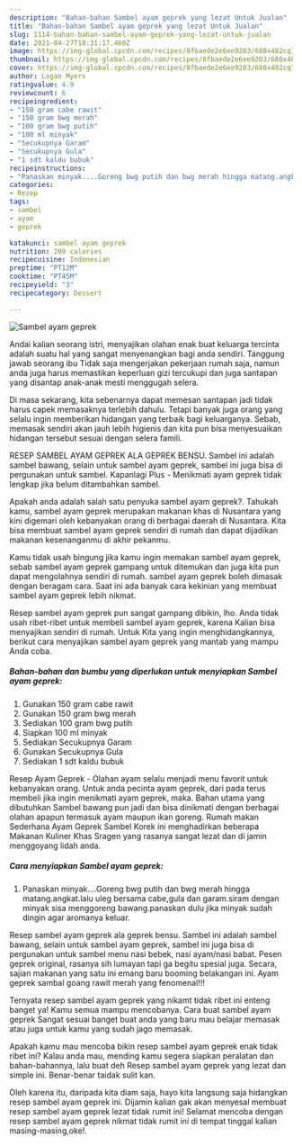 ```yaml
---
description: "Bahan-bahan Sambel ayam geprek yang lezat Untuk Jualan"
title: "Bahan-bahan Sambel ayam geprek yang lezat Untuk Jualan"
slug: 1114-bahan-bahan-sambel-ayam-geprek-yang-lezat-untuk-jualan
date: 2021-04-27T18:31:17.460Z
image: https://img-global.cpcdn.com/recipes/8fbaede2e6ee9203/680x482cq70/sambel-ayam-geprek-foto-resep-utama.jpg
thumbnail: https://img-global.cpcdn.com/recipes/8fbaede2e6ee9203/680x482cq70/sambel-ayam-geprek-foto-resep-utama.jpg
cover: https://img-global.cpcdn.com/recipes/8fbaede2e6ee9203/680x482cq70/sambel-ayam-geprek-foto-resep-utama.jpg
author: Logan Myers
ratingvalue: 4.9
reviewcount: 6
recipeingredient:
- "150 gram cabe rawit"
- "150 gram bwg merah"
- "100 gram bwg putih"
- "100 ml minyak"
- "Secukupnya Garam"
- "Secukupnya Gula"
- "1 sdt kaldu bubuk"
recipeinstructions:
- "Panaskan minyak....Goreng bwg putih dan bwg merah hingga matang.angkat.lalu uleg bersama cabe,gula dan garam.siram dengan minyak sisa menggoreng bawang.panaskan dulu jika minyak sudah dingin agar aromanya keluar."
categories:
- Resep
tags:
- sambel
- ayam
- geprek

katakunci: sambel ayam geprek 
nutrition: 209 calories
recipecuisine: Indonesian
preptime: "PT12M"
cooktime: "PT45M"
recipeyield: "3"
recipecategory: Dessert

---
```



![Sambel ayam geprek](https://img-global.cpcdn.com/recipes/8fbaede2e6ee9203/680x482cq70/sambel-ayam-geprek-foto-resep-utama.jpg)

Andai kalian seorang istri, menyajikan olahan enak buat keluarga tercinta adalah suatu hal yang sangat menyenangkan bagi anda sendiri. Tanggung jawab seorang ibu Tidak saja mengerjakan pekerjaan rumah saja, namun anda juga harus memastikan keperluan gizi tercukupi dan juga santapan yang disantap anak-anak mesti menggugah selera.

Di masa  sekarang, kita sebenarnya dapat memesan santapan jadi tidak harus capek memasaknya terlebih dahulu. Tetapi banyak juga orang yang selalu ingin memberikan hidangan yang terbaik bagi keluarganya. Sebab, memasak sendiri akan jauh lebih higienis dan kita pun bisa menyesuaikan hidangan tersebut sesuai dengan selera famili. 

RESEP SAMBEL AYAM GEPREK ALA GEPREK BENSU. Sambel ini adalah sambel bawang, selain untuk sambel ayam geprek, sambel ini juga bisa di pergunakan untuk sambel. Kapanlagi Plus - Menikmati ayam geprek tidak lengkap jika belum ditambahkan sambel.

Apakah anda adalah salah satu penyuka sambel ayam geprek?. Tahukah kamu, sambel ayam geprek merupakan makanan khas di Nusantara yang kini digemari oleh kebanyakan orang di berbagai daerah di Nusantara. Kita bisa membuat sambel ayam geprek sendiri di rumah dan dapat dijadikan makanan kesenanganmu di akhir pekanmu.

Kamu tidak usah bingung jika kamu ingin memakan sambel ayam geprek, sebab sambel ayam geprek gampang untuk ditemukan dan juga kita pun dapat mengolahnya sendiri di rumah. sambel ayam geprek boleh dimasak dengan beragam cara. Saat ini ada banyak cara kekinian yang membuat sambel ayam geprek lebih nikmat.

Resep sambel ayam geprek pun sangat gampang dibikin, lho. Anda tidak usah ribet-ribet untuk membeli sambel ayam geprek, karena Kalian bisa menyajikan sendiri di rumah. Untuk Kita yang ingin menghidangkannya, berikut cara menyajikan sambel ayam geprek yang mantab yang mampu Anda coba.

<!--inarticleads1-->

##### Bahan-bahan dan bumbu yang diperlukan untuk menyiapkan Sambel ayam geprek:

1. Gunakan 150 gram cabe rawit
1. Gunakan 150 gram bwg merah
1. Sediakan 100 gram bwg putih
1. Siapkan 100 ml minyak
1. Sediakan Secukupnya Garam
1. Gunakan Secukupnya Gula
1. Sediakan 1 sdt kaldu bubuk


Resep Ayam Geprek - Olahan ayam selalu menjadi menu favorit untuk kebanyakan orang. Untuk anda pecinta ayam geprek, dari pada terus membeli jika ingin menikmati ayam geprek, maka. Bahan utama yang dibutuhkan Sambel bawang pun jadi dan bisa dinikmati dengan berbagai olahan apapun termasuk ayam maupun ikan goreng. Rumah makan Sederhana Ayam Geprek Sambel Korek ini menghadirkan beberapa Makanan Kuliner Khas Sragen yang rasanya sangat lezat dan di jamin menggoyang lidah anda. 

<!--inarticleads2-->

##### Cara menyiapkan Sambel ayam geprek:

1. Panaskan minyak....Goreng bwg putih dan bwg merah hingga matang.angkat.lalu uleg bersama cabe,gula dan garam.siram dengan minyak sisa menggoreng bawang.panaskan dulu jika minyak sudah dingin agar aromanya keluar.


Resep sambel ayam geprek ala geprek bensu. Sambel ini adalah sambel bawang, selain untuk sambel ayam geprek, sambel ini juga bisa di pergunakan untuk sambel menu nasi bebek, nasi ayam/nasi babat. Pesen geprek original, rasanya sih lumayan tapi ga begitu spesial juga. Secara, sajian makanan yang satu ini emang baru booming belakangan ini. Ayam geprek sambal goang rawit merah yang fenomenal!!! 

Ternyata resep sambel ayam geprek yang nikamt tidak ribet ini enteng banget ya! Kamu semua mampu mencobanya. Cara buat sambel ayam geprek Sangat sesuai banget buat anda yang baru mau belajar memasak atau juga untuk kamu yang sudah jago memasak.

Apakah kamu mau mencoba bikin resep sambel ayam geprek enak tidak ribet ini? Kalau anda mau, mending kamu segera siapkan peralatan dan bahan-bahannya, lalu buat deh Resep sambel ayam geprek yang lezat dan simple ini. Benar-benar taidak sulit kan. 

Oleh karena itu, daripada kita diam saja, hayo kita langsung saja hidangkan resep sambel ayam geprek ini. Dijamin kalian gak akan menyesal membuat resep sambel ayam geprek lezat tidak rumit ini! Selamat mencoba dengan resep sambel ayam geprek nikmat tidak rumit ini di tempat tinggal kalian masing-masing,oke!.

